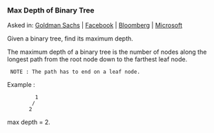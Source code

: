 ### Max Depth of Binary Tree

Asked in: [Goldman Sachs](#) | [Facebook](#) | [Bloomberg](#) | [Microsoft](#)

Given a binary tree, find its maximum depth.

The maximum depth of a binary tree is the number of nodes along the longest path from the root node down to the farthest leaf node.
```
 NOTE : The path has to end on a leaf node. 
```
Example :
```
         1
        /
       2
```
max depth = 2.